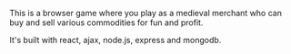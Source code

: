 This is a browser game where you play as a medieval merchant who can buy and sell various commodities for fun and profit.

It's built with react, ajax, node.js, express and mongodb.
